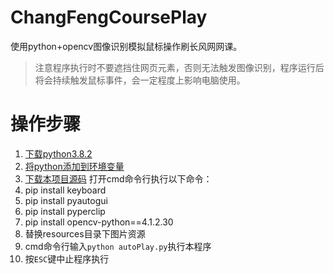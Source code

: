 # ChangFengCoursePlay
使用python+opencv图像识别模拟鼠标操作刷长风网网课。

> 注意程序执行时不要遮挡住网页元素，否则无法触发图像识别，程序运行后将会持续触发鼠标事件，会一定程度上影响电脑使用。

# 操作步骤
1. [下载python3.8.2](https://www.python.org/ftp/python/3.8.2/python-3.8.2-amd64.exe)
2. [将python添加到环境变量](https://blog.csdn.net/l15668952150/article/details/124571667)
3. [下载本项目源码](https://github.com/wondercar/ChangFengCoursePlay/archive/refs/heads/main.zip)
打开cmd命令行执行以下命令：
4. pip install keyboard
5. pip install pyautogui
6. pip install pyperclip
7. pip install opencv-python==4.1.2.30
8. 替换resources目录下图片资源
9. cmd命令行输入`python autoPlay.py`执行本程序
10. 按`ESC`键中止程序执行
